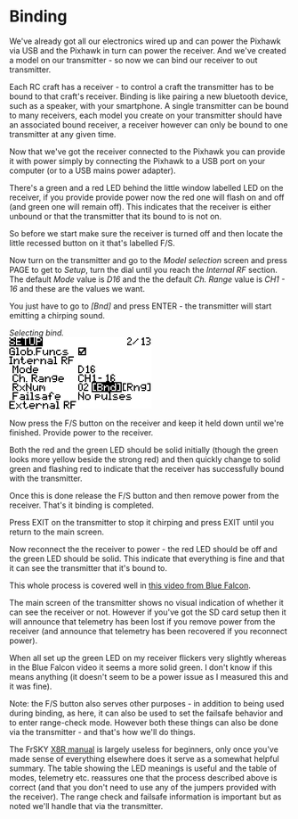 Binding
=======

We've already got all our electronics wired up and can power the Pixhawk via USB and the Pixhawk in turn can power the receiver. And we've created a model on our transmitter - so now we can bind our receiver to out transmitter.

Each RC craft has a receiver - to control a craft the transmitter has to be bound to that craft's receiver. Binding is like pairing a new bluetooth device, such as a speaker, with your smartphone. A single transmitter can be bound to many receivers, each model you create on your transmitter should have an associated bound receiver, a receiver however can only be bound to one transmitter at any given time.

Now that we've got the receiver connected to the Pixhawk you can provide it with power simply by connecting the Pixhawk to a USB port on your computer (or to a USB mains power adapter).

There's a green and a red LED behind the little window labelled LED on the receiver, if you provide provide power now the red one will flash on and off (and green one will remain off). This indicates that the receiver is either unbound or that the transmitter that its bound to is not on.

So before we start make sure the receiver is turned off and then locate the little recessed button on it that's labelled F/S.

Now turn on the transmitter and go to the _Model selection_ screen and press PAGE to get to _Setup_, turn the dial until you reach the _Internal RF_ section. The default _Mode_ value is _D16_ and the the default _Ch. Range_ value is _CH1 - 16_ and these are the values we want.

You just have to go to _[Bnd]_ and press ENTER - the transmitter will start emitting a chirping sound.

_Selecting bind._  
![bind](images/opentx-screenshots/bind.png)

Now press the F/S button on the receiver and keep it held down until we're finished. Provide power to the receiver.

Both the red and the green LED should be solid initially (though the green looks more yellow beside the strong red) and then quickly change to solid green and flashing red to indicate that the receiver has successfully bound with the transmitter.

Once this is done release the F/S button and then remove power from the receiver. That's it binding is completed.

Press EXIT on the transmitter to stop it chirping and press EXIT until you return to the main screen.

Now reconnect the the receiver to power - the red LED should be off and the green LED should be solid. This indicate that everything is fine and that it can see the transmitter that it's bound to.

This whole process is covered well in [this video from Blue Falcon](https://www.youtube.com/watch?v=RH_RuVbF2YU).

The main screen of the transmitter shows no visual indication of whether it can see the receiver or not. However if you've got the SD card setup then it will announce that telemetry has been lost if you remove power from the receiver (and announce that telemetry has been recovered if you reconnect power).

When all set up the green LED on my receiver flickers very slightly whereas in the Blue Falcon video it seems a more solid green. I don't know if this means anything (it doesn't seem to be a power issue as I measured this and it was fine).

Note: the F/S button also serves other purposes - in addition to being used during binding, as here, it can also be used to set the failsafe behavior and to enter range-check mode. However both these things can also be done via the transmitter - and that's how we'll do things.

The FrSKY [X8R manual](http://www.frsky-rc.com/download/down.php?id=102) is largely useless for beginners, only once you've made sense of everything elsewhere does it serve as a somewhat helpful summary. The table showing the LED meanings is useful and the table of modes, telemetry etc. reassures one that the process described above is correct (and that you don't need to use any of the jumpers provided with the receiver). The range check and failsafe information is important but as noted we'll handle that via the transmitter.
